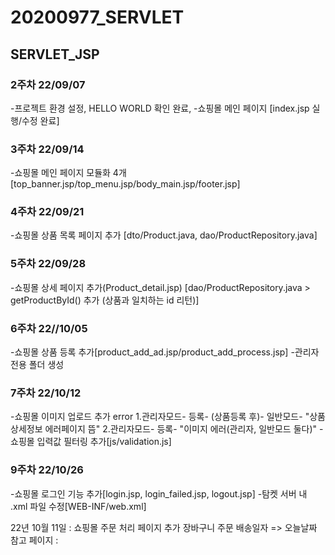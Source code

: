 # 20200977_SERVLET
## SERVLET_JSP
### 2주차 22/09/07
-프로젝트 환경 설정, HELLO WORLD 확인 완료,
-쇼핑몰 메인 페이지 [index.jsp 실행/수정 완료]

### 3주차 22/09/14
-쇼핑몰 메인 페이지 모듈화 4개
[top_banner.jsp/top_menu.jsp/body_main.jsp/footer.jsp]

### 4주차 22/09/21
-쇼핑몰 상품 목록 페이지 추가
[dto/Product.java, dao/ProductRepository.java]

### 5주차 22/09/28
-쇼핑몰 상세 페이지 추가(Product_detail.jsp)
[dao/ProductRepository.java > getProductById() 추가 (상품과 일치하는 id 리턴)]

### 6주차 22//10/05
-쇼핑몰 상품 등록 추가[product_add_ad.jsp/product_add_process.jsp]
-관리자 전용 폴더 생성

### 7주차 22/10/12
-쇼핑몰 이미지 업로드 추가
error
1.관리자모드- 등록- (상품등록 후)- 일반모드- "상품상세정보 에러페이지 뜸"
2.관리자모드- 등록- "이미지 에러(관리자, 일반모드 둘다)"
-쇼핑몰 입력값 필터링 추가[js/validation.js]

### 9주차 22/10/26
-쇼핑몰 로그인 기능 추가[login.jsp, login_failed.jsp, logout.jsp]
-탐켓 서버 내 .xml 파일 수정[WEB-INF/web.xml]


22년 10월 11일 : 쇼핑몰 주문 처리 페이지 추가
장바구니 주문 배송일자 => 오늘날짜 참고 페이지 :


